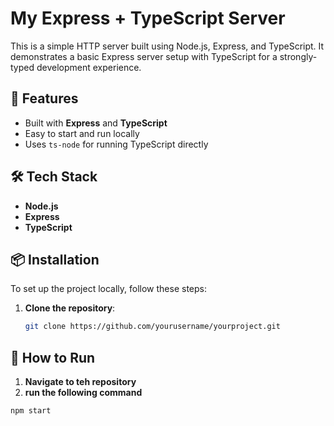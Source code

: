 # My Express + TypeScript Server

This is a simple HTTP server built using Node.js, Express, and TypeScript. It demonstrates a basic Express server setup with TypeScript for a strongly-typed development experience.

## 🚀 Features

- Built with **Express** and **TypeScript**
- Easy to start and run locally
- Uses `ts-node` for running TypeScript directly

## 🛠️ Tech Stack

- **Node.js**
- **Express**
- **TypeScript**

## 📦 Installation

To set up the project locally, follow these steps:

1. **Clone the repository**:

   ```bash
   git clone https://github.com/yourusername/yourproject.git
   ```

## 🚀 How to Run

1. **Navigate to teh repository**
2. **run the following command**

```bash
npm start
```
